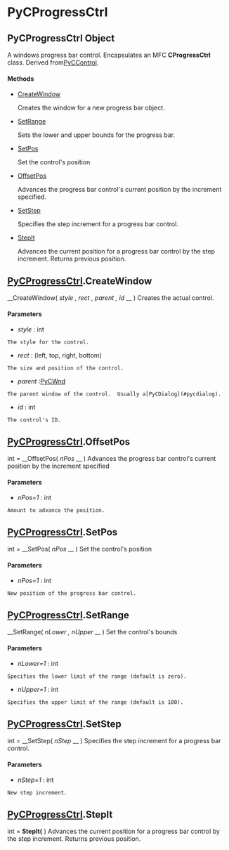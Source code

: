 # PyCProgressCtrl

## PyCProgressCtrl Object

A windows progress bar control.  Encapsulates an MFC __CProgressCtrl__ class.  Derived from[PyCControl](#pyccontrol).

#### Methods


  - [CreateWindow](PyCProgressCtrl.md#pycprogressctrlcreatewindow)

    Creates the window for a new progress bar object.&nbsp;

  - [SetRange](PyCProgressCtrl.md#pycprogressctrlsetrange)

    Sets the lower and upper bounds for the progress bar.&nbsp;

  - [SetPos](PyCProgressCtrl.md#pycprogressctrlsetpos)

    Set the control's position&nbsp;

  - [OffsetPos](PyCProgressCtrl.md#pycprogressctrloffsetpos)

    Advances the progress bar control's current position by the increment specified.&nbsp;

  - [SetStep](PyCProgressCtrl.md#pycprogressctrlsetstep)

    Specifies the step increment for a progress bar control.&nbsp;

  - [StepIt](PyCProgressCtrl.md#pycprogressctrlstepit)

    Advances the current position for a progress bar control by the step increment. Returns previous position.&nbsp;

## [PyCProgressCtrl](#pycprogressctrl).CreateWindow

 __CreateWindow( *style*  *, rect*  *, parent*  *, id* __ )
Creates the actual control.

#### Parameters


  -  *style* : int

    The style for the control.

  -  *rect* : (left, top, right, bottom)

    The size and position of the control.

  -  *parent* :[PyCWnd](#pycwnd)

    The parent window of the control.  Usually a[PyCDialog](#pycdialog).

  -  *id* : int

    The control's ID.

## [PyCProgressCtrl](#pycprogressctrl).OffsetPos

int = __OffsetPos( *nPos* __ )
Advances the progress bar control's current position by the increment specified

#### Parameters


  -  *nPos=1* : int

    Amount to advance the position.

## [PyCProgressCtrl](#pycprogressctrl).SetPos

int = __SetPos( *nPos* __ )
Set the control's position

#### Parameters


  -  *nPos=1* : int

    New position of the progress bar control.

## [PyCProgressCtrl](#pycprogressctrl).SetRange

 __SetRange( *nLower*  *, nUpper* __ )
Set the control's bounds

#### Parameters


  -  *nLower=1* : int

    Specifies the lower limit of the range (default is zero).

  -  *nUpper=1* : int

    Specifies the upper limit of the range (default is 100).

## [PyCProgressCtrl](#pycprogressctrl).SetStep

int = __SetStep( *nStep* __ )
Specifies the step increment for a progress bar control.

#### Parameters


  -  *nStep=1* : int

    New step increment.

## [PyCProgressCtrl](#pycprogressctrl).StepIt

int = __StepIt(__ )
Advances the current position for a progress bar control by the step increment. Returns previous position.
